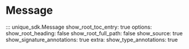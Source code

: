 # Message

::: unique_sdk.Message
    show_root_toc_entry: true
    options:
        show_root_heading: false
        show_root_full_path: false
        show_source: true
        show_signature_annotations: true
        extra:
            show_type_annotations: true 